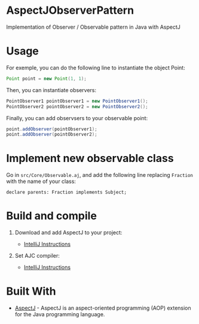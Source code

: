 # AspectJObserverPattern
Implementation of Observer / Observable pattern in Java with AspectJ


# Usage

For exemple, you can do the following line to instantiate the object Point:
```java
Point point = new Point(1, 1);
```

Then, you can instantiate observers:
```java
PointObserver1 pointObserver1 = new PointObserver1();
PointObserver2 pointObserver2 = new PointObserver2();
```

Finally, you can add observsers to your observable point:
```java
point.addObserver(pointObserver1);
point.addObserver(pointObserver2);
```

# Implement new observable class
Go in `src/Core/Observable.aj`, and add the following line replacing `Fraction` with the name of your class:

```aj
declare parents: Fraction implements Subject;
```


# Build and compile
1. Download and add AspectJ to your project:
    - [IntelliJ Instructions](https://www.jetbrains.com/help/idea/using-the-aspectj-ajc-compiler.html#settings)


2. Set AJC compiler:
    - [IntelliJ Instructions](https://www.jetbrains.com/help/idea/using-the-aspectj-ajc-compiler.html#settings)

# Built With
- [AspectJ](https://www.eclipse.org/aspectj/) - AspectJ is an aspect-oriented programming (AOP) extension for the Java programming language.

